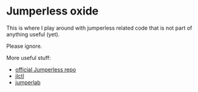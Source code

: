 # Jumperless oxide

This is where I play around with jumperless related code that is not part of anything useful (yet).

Please ignore.

More useful stuff:
- [official Jumperless repo](https://github.com/Architeuthis-Flux/Jumperless)
- [jlctl](https://github.com/nilclass/jlctl)
- [jumperlab](https://github.com/nilclass/jumperlab)

